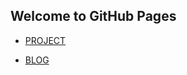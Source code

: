 ## Welcome to GitHub Pages




- [PROJECT](https://github.com/casey0808/casey0808.github.io/blob/master/project.md)

- [BLOG](https://github.com/casey0808/casey0808.github.io/blob/master/blog.md)



